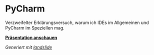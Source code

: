 # PyCharm

Verzweifelter Erklärungsversuch, warum ich IDEs im Allgemeinen und PyCharm im Speziellen mag.

**[Präsentation anschauen](https://cdn.rawgit.com/obestwalter/why-i-like-pycharm/master/index.html)**

*Generiert mit [landslide](https://github.com/adamzap/landslide)*
